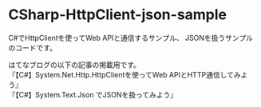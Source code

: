 # CSharp-HttpClient-json-sample

C#でHttpClientを使ってWeb APIと通信するサンプル、
JSONを扱うサンプルのコードです。  


はてなブログの以下の記事の掲載用です。  
『【C#】System.Net.Http.HttpClientを使ってWeb APIとHTTP通信してみよう』  
『【C#】System.Text.Json でJSONを扱ってみよう』
